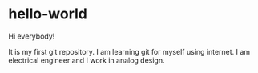 # hello-world

Hi everybody!

It is my first git repository. I am learning git for myself using internet. I am electrical engineer and I work in analog design.
